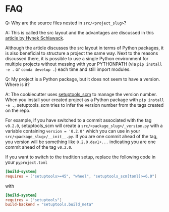 # FAQ

Q: Why are the source files nested in `src/<project_slug>`?

A: This is called the src layout and the advantages are discussed in this
[article by Hynek Schlawack](https://hynek.me/articles/testing-packaging/).

Although the article discusses the src layout in terms of Python packages, it is also
beneficial to structure a project the same way. Next to the reasons discussed there, it
is possible to use a single Python environment for multiple projects without messing
with your PYTHONPATH (via `pip install -e .` or `conda develop .`) each time and still
import modules.

Q: My project is a Python package, but it does not seem to have a version. Where is it?

A: The cookiecutter uses [setuptools_scm](https://github.com/pypa/setuptools_scm/) to
manage the version number. When you install your created project as a Python package
with `pip install -e .`, setuptools_scm tries to infer the version number from the tags
created on the repo.

For example, if you have switched to a commit associated with the tag `v0.2.0`,
setuptools_scm will create a `src/<package_slug>/_version.py` with a variable containing
`version = '0.2.0'` which you can use in your `src/<package_slug>/__init__.py`. If you
are one commit ahead of the tag, you version will be something like `0.2.0.dev1+...`
indicating you are one commit ahead of the tag `v0.2.0`.

If you want to switch to the tradition setup, replace the following code in your
`pyproject.toml`

```toml
[build-system]
requires = ["setuptools>=45", "wheel", "setuptools_scm[toml]>=6.0"]
```

with

```toml
[build-system]
requires = ["setuptools"]
build-backend = "setuptools.build_meta"
```
